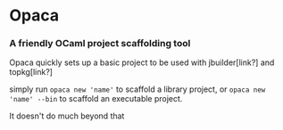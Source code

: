 # Opaca
### A friendly OCaml project scaffolding tool

Opaca quickly sets up a basic project to be used with jbuilder[link?] and topkg[link?]

simply run `opaca new 'name'` to scaffold a library project,
or `opaca new 'name' --bin` to scaffold an executable project.

It doesn't do much beyond that